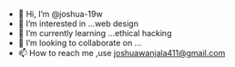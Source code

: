 - 👋 Hi, I’m @joshua-19w
- 👀 I’m interested in ...web design
- 🌱 I’m currently learning ...ethical hacking
- 💞️ I’m looking to collaborate on ...
- 📫 How to reach me ,use joshuawanjala411@gmail.com

<!---
joshua-19w/joshua-19w is a ✨ special ✨ repository because its `README.md` (this file) appears on your GitHub profile.
You can click the Preview link to take a look at your changes.
--->
